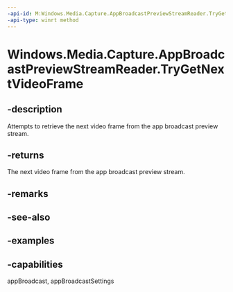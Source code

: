 ```yaml
---
-api-id: M:Windows.Media.Capture.AppBroadcastPreviewStreamReader.TryGetNextVideoFrame
-api-type: winrt method
---
```


<!-- Method syntax.
public AppBroadcastPreviewStreamVideoFrame AppBroadcastPreviewStreamReader.TryGetNextVideoFrame()
-->

# Windows.Media.Capture.AppBroadcastPreviewStreamReader.TryGetNextVideoFrame


## -description

Attempts to retrieve the next video frame from the app broadcast preview stream.

## -returns

The next video frame from the app broadcast preview stream.

## -remarks

## -see-also

## -examples

## -capabilities

appBroadcast, appBroadcastSettings

